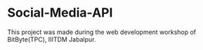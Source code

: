 # Social-Media-API
This project was made during the web development workshop of BitByte(TPC), IIITDM Jabalpur.
